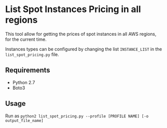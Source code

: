 # List Spot Instances Pricing in all regions

This tool allow for getting the prices of spot instances in all AWS regions, for the current time.

Instances types can be configured by changing the list `INSTANCE_LIST` in the `list_spot_pricing.py` file.

## Requirements

- Python 2.7
- Boto3

## Usage

Run as `python2 list_spot_pricing.py --profile [PROFILE NAME] [-o output_file_name]`